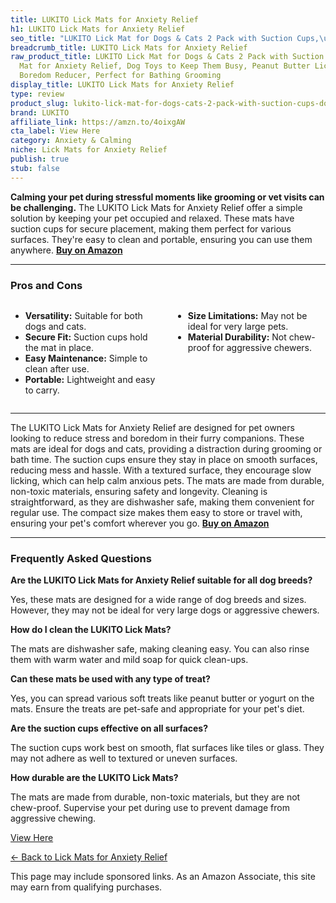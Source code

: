 ```yaml
---
title: LUKITO Lick Mats for Anxiety Relief
h1: LUKITO Lick Mats for Anxiety Relief
seo_title: "LUKITO Lick Mat for Dogs & Cats 2 Pack with Suction Cups,\u2026"
breadcrumb_title: LUKITO Lick Mats for Anxiety Relief
raw_product_title: LUKITO Lick Mat for Dogs & Cats 2 Pack with Suction Cups, Dog Lick
  Mat for Anxiety Relief, Dog Toys to Keep Them Busy, Peanut Butter Licking Pad for
  Boredom Reducer, Perfect for Bathing Grooming
display_title: LUKITO Lick Mats for Anxiety Relief
type: review
product_slug: lukito-lick-mat-for-dogs-cats-2-pack-with-suction-cups-dog-lick-mat-for-8d231ec4
brand: LUKITO
affiliate_link: https://amzn.to/4oixgAW
cta_label: View Here
category: Anxiety & Calming
niche: Lick Mats for Anxiety Relief
publish: true
stub: false
---
```


<div id="intro" class="full-width">
  <p><strong>Calming your pet during stressful moments like grooming or vet visits can be challenging.</strong> The LUKITO Lick Mats for Anxiety Relief offer a simple solution by keeping your pet occupied and relaxed. These mats have suction cups for secure placement, making them perfect for various surfaces. They're easy to clean and portable, ensuring you can use them anywhere. <a href="https://amzn.to/4oixgAW" rel="nofollow sponsored noopener" target="_blank"><strong>Buy on Amazon</strong></a></p>
</div>

<hr />
<h3 id="pros-cons">Pros and Cons</h3>
<div class="pc-grid" style="display:grid;grid-template-columns:1fr 1fr;gap:16px;">
  <ul>
    <li><strong>Versatility:</strong> Suitable for both dogs and cats.</li>
    <li><strong>Secure Fit:</strong> Suction cups hold the mat in place.</li>
    <li><strong>Easy Maintenance:</strong> Simple to clean after use.</li>
    <li><strong>Portable:</strong> Lightweight and easy to carry.</li>
  </ul>
  <ul>
    <li><strong>Size Limitations:</strong> May not be ideal for very large pets.</li>
    <li><strong>Material Durability:</strong> Not chew-proof for aggressive chewers.</li>
  </ul>
</div>
<hr />

<div class="full-width">
  <p>The LUKITO Lick Mats for Anxiety Relief are designed for pet owners looking to reduce stress and boredom in their furry companions. These mats are ideal for dogs and cats, providing a distraction during grooming or bath time. The suction cups ensure they stay in place on smooth surfaces, reducing mess and hassle. With a textured surface, they encourage slow licking, which can help calm anxious pets. The mats are made from durable, non-toxic materials, ensuring safety and longevity. Cleaning is straightforward, as they are dishwasher safe, making them convenient for regular use. The compact size makes them easy to store or travel with, ensuring your pet's comfort wherever you go. <a href="https://amzn.to/4oixgAW" rel="nofollow sponsored noopener" target="_blank"><strong>Buy on Amazon</strong></a></p>
</div>

<hr />
<h3 id="faqs">Frequently Asked Questions</h3>

<p><strong>Are the LUKITO Lick Mats for Anxiety Relief suitable for all dog breeds?</strong></p>
<p>Yes, these mats are designed for a wide range of dog breeds and sizes. However, they may not be ideal for very large dogs or aggressive chewers.</p>

<p><strong>How do I clean the LUKITO Lick Mats?</strong></p>
<p>The mats are dishwasher safe, making cleaning easy. You can also rinse them with warm water and mild soap for quick clean-ups.</p>

<p><strong>Can these mats be used with any type of treat?</strong></p>
<p>Yes, you can spread various soft treats like peanut butter or yogurt on the mats. Ensure the treats are pet-safe and appropriate for your pet's diet.</p>

<p><strong>Are the suction cups effective on all surfaces?</strong></p>
<p>The suction cups work best on smooth, flat surfaces like tiles or glass. They may not adhere as well to textured or uneven surfaces.</p>

<p><strong>How durable are the LUKITO Lick Mats?</strong></p>
<p>The mats are made from durable, non-toxic materials, but they are not chew-proof. Supervise your pet during use to prevent damage from aggressive chewing.</p>
<p><a class="btn" href="https://amzn.to/4oixgAW" target="_blank" rel="nofollow sponsored noopener">View Here</a></p>
<p><a href="/roundups/anxiety-calming/lick-mats-for-anxiety-relief/">← Back to Lick Mats for Anxiety Relief</a></p>
<aside class="disclosure">This page may include sponsored links. As an Amazon Associate, this site may earn from qualifying purchases.</aside>
